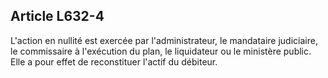 Article L632-4
----
L'action en nullité est exercée par l'administrateur, le mandataire judiciaire,
le commissaire à l'exécution du plan, le liquidateur ou le ministère public.
Elle a pour effet de reconstituer l'actif du débiteur.
